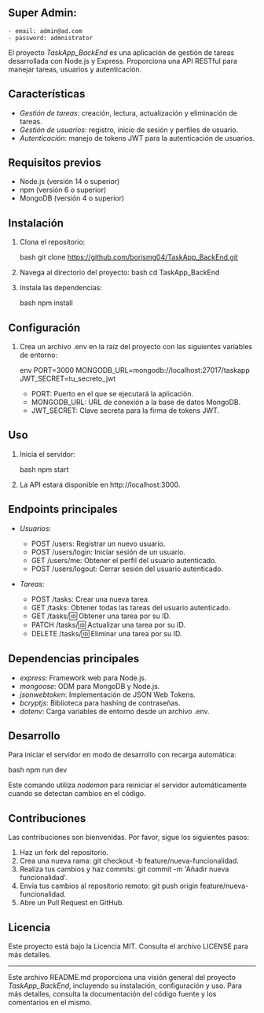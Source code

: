 ## Super Admin: 

	- email: admin@ad.com
	- password: admnistrator


El proyecto *TaskApp_BackEnd* es una aplicación de gestión de tareas desarrollada con Node.js y Express. Proporciona una API RESTful para manejar tareas, usuarios y autenticación.

## Características

- *Gestión de tareas*: creación, lectura, actualización y eliminación de tareas.
- *Gestión de usuarios*: registro, inicio de sesión y perfiles de usuario.
- *Autenticación*: manejo de tokens JWT para la autenticación de usuarios.

## Requisitos previos

- Node.js (versión 14 o superior)
- npm (versión 6 o superior)
- MongoDB (versión 4 o superior)

## Instalación

1. Clona el repositorio:

   bash
   git clone https://github.com/borismg04/TaskApp_BackEnd.git

2. Navega al directorio del proyecto:
   bash
   cd TaskApp_BackEnd

3. Instala las dependencias:

   bash
   npm install

## Configuración

1. Crea un archivo .env en la raíz del proyecto con las siguientes variables de entorno:

   env
   PORT=3000
   MONGODB_URL=mongodb://localhost:27017/taskapp
   JWT_SECRET=tu_secreto_jwt
   
   - PORT: Puerto en el que se ejecutará la aplicación.
   - MONGODB_URL: URL de conexión a la base de datos MongoDB.
   - JWT_SECRET: Clave secreta para la firma de tokens JWT.

## Uso

1. Inicia el servidor:

   bash
   npm start

2. La API estará disponible en http://localhost:3000.

## Endpoints principales

- *Usuarios*:
  - POST /users: Registrar un nuevo usuario.
  - POST /users/login: Iniciar sesión de un usuario.
  - GET /users/me: Obtener el perfil del usuario autenticado.
  - POST /users/logout: Cerrar sesión del usuario autenticado.

- *Tareas*:
  - POST /tasks: Crear una nueva tarea.
  - GET /tasks: Obtener todas las tareas del usuario autenticado.
  - GET /tasks/:id: Obtener una tarea por su ID.
  - PATCH /tasks/:id: Actualizar una tarea por su ID.
  - DELETE /tasks/:id: Eliminar una tarea por su ID.

## Dependencias principales

- *express*: Framework web para Node.js.
- *mongoose*: ODM para MongoDB y Node.js.
- *jsonwebtoken*: Implementación de JSON Web Tokens.
- *bcryptjs*: Biblioteca para hashing de contraseñas.
- *dotenv*: Carga variables de entorno desde un archivo .env.

## Desarrollo

Para iniciar el servidor en modo de desarrollo con recarga automática:

bash
npm run dev

Este comando utiliza *nodemon* para reiniciar el servidor automáticamente cuando se detectan cambios en el código.

## Contribuciones

Las contribuciones son bienvenidas. Por favor, sigue los siguientes pasos:

1. Haz un fork del repositorio.
2. Crea una nueva rama: git checkout -b feature/nueva-funcionalidad.
3. Realiza tus cambios y haz commits: git commit -m 'Añadir nueva funcionalidad'.
4. Envía tus cambios al repositorio remoto: git push origin feature/nueva-funcionalidad.
5. Abre un Pull Request en GitHub.

## Licencia

Este proyecto está bajo la Licencia MIT. Consulta el archivo LICENSE para más detalles.

---

Este archivo README.md proporciona una visión general del proyecto *TaskApp_BackEnd*, incluyendo su instalación, configuración y uso. Para más detalles, consulta la documentación del código fuente y los comentarios en el mismo.
